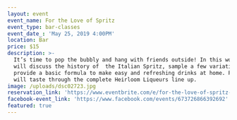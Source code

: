 ```yaml
---
layout: event
event_name: For the Love of Spritz
event_type: bar-classes
event_date_: 'May 25, 2019 4:00PM'
location: Bar
price: $15
description: >-
  It’s time to pop the bubbly and hang with friends outside! In this workshop we
  will discuss the history of  the Italian Spritz, sample a few variations and
  provide a basic formula to make easy and refreshing drinks at home. Plus, we
  will taste through the complete Heirloom Liqueurs line up.
image: /uploads/dsc02723.jpg
reservation_link: 'https://www.eventbrite.com/e/for-the-love-of-spritz-tickets-61272499696'
facebook-event_link: 'https://www.facebook.com/events/673726866392692'
featured: true
---
```


